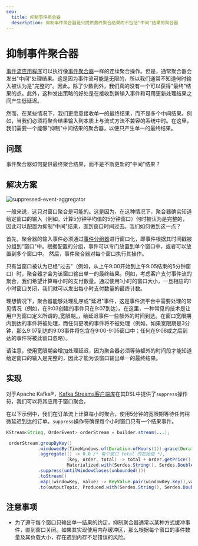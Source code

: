 ```yaml
---
seo:
  title: 抑制事件聚合器
  description: 抑制事件聚合器是只提供最终聚合结果而不包括"中间"结果的聚合器
---
```


# 抑制事件聚合器

[事件流应用程序](../event-processing/event-processing-application.md)可以执行像[事件聚合器](event-aggregator.md)一样的连续聚合操作。但是，通常聚合器会发出"中间"处理结果。这是因为事件流可能是无限的，所以我们通常不知道何时输入被认为是"完整的"。因此，除了少数例外，我们真的没有一个可以获得"最终"结果的点。此外，这种发出策略的好处是在接收到新输入事件和可用更新处理结果之间产生低延迟。

然而，在某些情况下，我们更愿意接收单一的最终结果，而不是多个中间结果。例如，当我们必须将聚合结果输入到本质上与流式方法不兼容的系统中时。在这里，我们需要一个能够"抑制"中间结果的聚合器，以便只产生单一的最终结果。

## 问题

事件聚合器如何提供最终聚合结果，而不是不断更新的"中间"结果？

## 解决方案
![suppressed-event-aggregator](../img/suppressed-event-aggregator.svg)

一般来说，这只对窗口聚合是可能的。这是因为，在这种情况下，聚合器确实知道给定窗口的输入（例如，计算5分钟平均值的5分钟窗口）何时被认为是完整的，因此可以配置为抑制"中间"结果，直到窗口时间过去。我们如何做到这一点？

首先，聚合器的输入事件必须通过[事件分组器](../stream-processing/event-grouper.md)进行窗口化，即事件根据其时间戳被分组到"窗口"中。根据配置的分组，事件可以专门放置到单个窗口中，或者可以放置到多个窗口中。
然后，事件聚合器对每个窗口执行其操作。

只有当窗口被认为已经"过去"（例如，从上午9:00开始到上午9:05结束的5分钟窗口）时，聚合器才会为该窗口输出单一的最终结果。例如，考虑客户支付事件流的聚合，我们希望计算每小时的支付数量。通过使用1小时的窗口大小，一旦相应的1小时窗口关闭，我们就可以发出每小时支付数量的最终计数。

理想情况下，聚合器能够处理乱序或"延迟"事件，这是事件流平台中需要处理的常见情况（例如，在9:03创建的事件只在9:07到达）。在这里，一种常见的技术是让用户为窗口定义所谓的_宽限期_，给延迟事件一些额外的时间到达。在窗口宽限期内到达的事件将被处理，而任何更晚的事件将不被处理（例如，如果宽限期是3分钟，那么9:07到达的9:03事件将包含在9:00-9:05窗口中；任何在9:08或之后到达的事件将被此窗口忽略）。

请注意，使用宽限期会增加处理延迟，因为聚合器必须等待额外的时间段才能知道给定窗口的输入是完整的，因此才能为该窗口输出单一的最终结果。

## 实现

对于Apache Kafka®，[Kafka Streams客户端库](https://docs.confluent.io/platform/current/streams/index.html)在其DSL中提供了`suppress`操作符，我们可以将其应用于窗口聚合。

在以下示例中，我们在订单流上计算每小时聚合，使用5分钟的宽限期等待任何稍微延迟到达的订单。`suppress`操作符确保每个小时窗口只有一个结果事件。

```java
KStream<String, OrderEvent> orderStream = builder.stream(...);

 orderStream.groupByKey()
            .windowedBy(TimeWindows.of(Duration.ofHours(1)).grace(Duration.ofMinutes(5)))
            .aggregate(() -> 0.0 /* 每个窗口`total`的初始值 */,
                       (key, order, total) -> total + order.getPrice(),
                       Materialized.with(Serdes.String(), Serdes.Double()))
            .suppress(untilWindowCloses(unbounded()))
            .toStream()
            .map((windowKey, value) -> KeyValue.pair(windowKey.key(),value))
            .to(outputTopic, Produced.with(Serdes.String(), Serdes.Double()));
```

## 注意事项

* 为了遵守每个窗口只输出单一结果的约定，抑制聚合器通常以某种方式缓冲事件，直到窗口关闭。如果其实现使用内存缓冲区，那么根据每个窗口的事件数量及其负载大小，存在遇到内存不足错误的风险。
